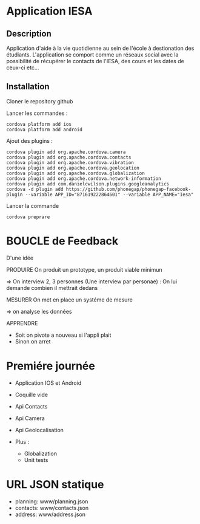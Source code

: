 Application IESA 
================

Description
-----------

Application d'aide à la vie quotidienne au sein de l'école à destionation des étudiants. 
L'application se comport comme un réseaux social avec la possibilité de récupérer le contacts de l'IESA, des cours et les dates de ceux-ci etc... 

Installation
------------


Cloner le repository github

Lancer les commandes :
```
cordova platform add ios
cordova platform add android
``` 

Ajout des plugins :

```
cordova plugin add org.apache.cordova.camera
cordova plugin add org.apache.cordova.contacts
cordova plugin add org.apache.cordova.vibration
cordova plugin add org.apache.cordova.geolocation
cordova plugin add org.apache.cordova.globalization
cordova plugin add org.apache.cordova.network-information
cordova plugin add com.danielcwilson.plugins.googleanalytics
cordova -d plugin add https://github.com/phonegap/phonegap-facebook-plugin --variable APP_ID="871619222864601" --variable APP_NAME="Iesa"
```

Lancer la commande 
```
cordova preprare
```

BOUCLE de Feedback
==================

D'une idée

PRODUIRE On produit un prototype, un produit viable minimun

=> On interview 2, 3 personnes (Une interview par personae) :
	On lui demande combien il mettrait dedans

MESURER On met en place un systéme de mesure

=> on analyse les données

APPRENDRE 

- Soit on pivote a nouveau si l'appli plait
- Sinon on arret

Premiére journée
================

- Application IOS et Android
- Coquille vide 
- Api Contacts
- Api Camera
- Api Geolocalisation

- Plus :
	- Globalization
	- Unit tests


URL JSON statique
================

- planning: www/planning.json
- contacts: www/contacts.json
- address: www/address.json
